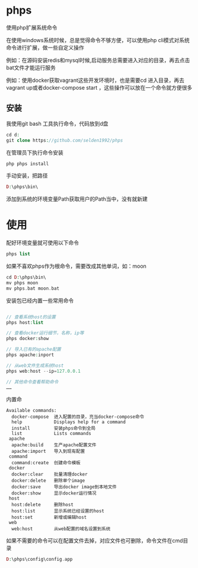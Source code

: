 # phps
使用php扩展系统命令

在使用windows系统时候，总是觉得命令不够方便，可以使用php cli模式对系统命令进行扩展，做一些自定义操作

例如：在源码安装redis和mysql时候,启动服务总需要进入对应的目录，再去点击bat文件才能运行服务

例如：使用docker获取vagrant这些开发环境时，也是需要cd 进入目录，再去vagrant up或者docker-compose start
，这些操作可以放在一个命令就方便很多


## 安装

我使用git bash 工具执行命令，代码放到d盘
````php
cd d:
git clone https://github.com/selden1992/phps
````

在管理员下执行命令安装
````php
php phps install
````

手动安装，把路径
````php
D:\phps\bin\
````
添加到系统的环境变量Path获取用户的Path当中，没有就新建


# 使用 
 
配好环境变量就可使用以下命令
````php
phps list
````
如果不喜欢phps作为根命令，需要改成其他单词，如：moon
````php
cd D:\phps\bin\
mv phps moon
mv phps.bat moon.bat
````
安装包已经内置一些常用命令

````php

// 查看系统host的设置
phps host:list

// 查看docker运行细节，名称，ip等
phps docker:show

// 导入已有的apache配置
phps apache:inport

// 从web文件生成系统host
phps web:host --ip=127.0.0.1

// 其他命令查看帮助命令
……
````
内置命
````$xslt
Available commands:
  docker-compose  进入配置的目录，充当docker-compose命令
  help            Displays help for a command
  install         安装phps命令到全局
  list            Lists commands
 apache
  apache:build    生产apache配置文件
  apache:import   导入到现有配置
 command
  command:create  创建命令模板
 docker
  docker:clear    批量清理docker
  docker:delete   删除单个image
  docker:save     导出docker image到本地文件
  docker:show     显示docker运行情况
 host
  host:delete     删除host
  host:list       显示系统已经设置的host
  host:set        新增或编辑host
 web
  web:host        从web配置的域名设置到系统

````



如果不需要的命令可以在配置文件去掉，对应文件也可删除，命令文件在cmd目录
````php
D:\phps\config\config.app
````

#### 